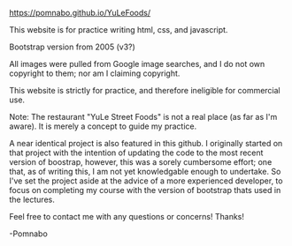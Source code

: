 https://pomnabo.github.io/YuLeFoods/

This website is for practice writing html, css, and javascript.

Bootstrap version from 2005 (v3?)

All images were pulled from Google image searches, and I do not own copyright to them; nor am I claiming copyright.

This website is strictly for practice, and therefore ineligible for commercial use.

Note: The restaurant "YuLe Street Foods" is not a real place (as far as I'm aware). It is merely a concept to guide my practice.

A near identical project is also featured in this github. I originally started on that project with the intention of updating the code to the most recent version of boostrap, however, this was a sorely cumbersome effort; one that, as of writing this, I am not yet knowledgable enough to undertake. So I've set the project aside at the advice of a more experienced developer, to focus on completing my course with the version of bootstrap thats used in the lectures.



Feel free to contact me with any questions or concerns! Thanks!

-Pomnabo